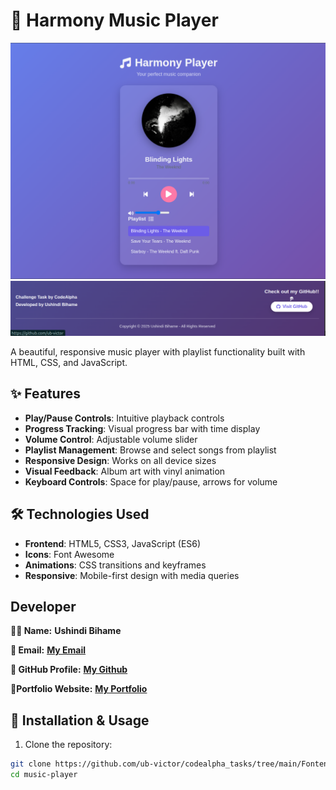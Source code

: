 # 🎵 Harmony Music Player

![Music Player Screenshot](images/harmony0.png)
![Music Player Screenshot](images/harmony1.png)


A beautiful, responsive music player with playlist functionality built with HTML, CSS, and JavaScript.

## ✨ Features

- **Play/Pause Controls**: Intuitive playback controls
- **Progress Tracking**: Visual progress bar with time display
- **Volume Control**: Adjustable volume slider
- **Playlist Management**: Browse and select songs from playlist
- **Responsive Design**: Works on all device sizes
- **Visual Feedback**: Album art with vinyl animation
- **Keyboard Controls**: Space for play/pause, arrows for volume

## 🛠️ Technologies Used

- **Frontend**: HTML5, CSS3, JavaScript (ES6)
- **Icons**: Font Awesome
- **Animations**: CSS transitions and keyframes
- **Responsive**: Mobile-first design with media queries

## Developer

**👨‍💻 Name:** **Ushindi Bihame**

**📧 Email:** [**My Email**](victoireushindhi371@123!)

**🔗 GitHub Profile:** [**My Github**](https://github.com/ub-victor)

**🔗Portfolio Website:** [**My Portfolio**](https://my-portfolio-website-show-skills.netlify.app/)



## 🚀 Installation & Usage

1. Clone the repository:
```bash
git clone https://github.com/ub-victor/codealpha_tasks/tree/main/Fontend-Development/task1
cd music-player